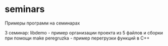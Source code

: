 seminars
========

Примеры программ на семинарах

3 семинар:
  libdemo - пример организации проекта из 5 файлов и сборки при помощи make
  peregruzka - пример перегрузки функций в С++
